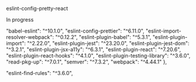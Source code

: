 eslint-config-pretty-react

In progress

"babel-eslint": "^10.1.0",
"eslint-config-prettier": "^6.11.0",
"eslint-import-resolver-webpack": "^0.12.2",
"eslint-plugin-babel": "^5.3.1",
"eslint-plugin-import": "^2.22.0",
"eslint-plugin-jest": "^23.20.0",
"eslint-plugin-jest-dom": "^3.2.1",
"eslint-plugin-jsx-a11y": "^6.3.1",
"eslint-plugin-react": "^7.20.6",
"eslint-plugin-react-hooks": "^4.1.0",
"eslint-plugin-testing-library": "^3.6.0",
"read-pkg-up": "^7.0.1",
"semver": "^7.3.2",
"webpack": "^4.44.1"
},

"eslint-find-rules": "^3.6.0",
